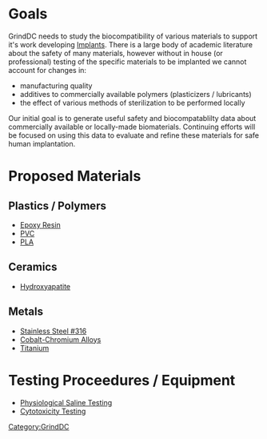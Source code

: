 # Goals

GrindDC needs to study the biocompatibility of various materials to
support it's work developing [Implants](Implants). There is a
large body of academic literature about the safety of many materials,
however without in house (or professional) testing of the specific
materials to be implanted we cannot account for changes in:

-   manufacturing quality
-   additives to commercially available polymers (plasticizers /
    lubricants)
-   the effect of various methods of sterilization to be performed
    locally

Our initial goal is to generate useful safety and biocompatablilty data
about commercially available or locally-made biomaterials. Continuing
efforts will be focused on using this data to evaluate and refine these
materials for safe human implantation.

# Proposed Materials

## Plastics / Polymers

-   [Epoxy Resin](Epoxy_Resin)
-   [PVC](Polyvinyl_chloride)
-   [PLA](Polylactic_acid)

## Ceramics

-   [Hydroxyapatite](Hydroxyapatite)

## Metals

-   [Stainless Steel #316](Stainless316)
-   [Cobalt-Chromium Alloys](CoCr)
-   [Titanium](Ti)

# Testing Proceedures / Equipment

-   [Physiological Saline Testing](PhysiologicalSaline)
-   [Cytotoxicity Testing](Cytotoxicity)

[Category:GrindDC](Category:GrindDC)
